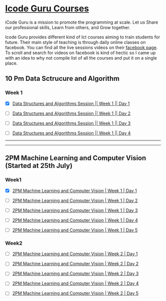 # [Icode Guru Courses](https://icodeguru.weebly.com/)

iCode Guru is a mission to promote the programming at scale.
Let us Share our professional skills, Learn from others, and Grow together.

Icode Guru provides different kind of Ict courses aiming to train students for future. Their main style of teaching is through daily online classes on facebook. You can find all the live sessions videos on their [facebook page](https://web.facebook.com/iCodeguru). To scroll and search for videos on facebook is kind of hectic so I came up with an idea to why not compile list of all the courses and put it on a single place.

## 10 Pm Data Sctrucure and Algorithm

### Week 1
- [x] [Data Structures and Algorithms Session || Week 1 || Day 1](https://web.facebook.com/iCodeguru/videos/515564140338557)

- [ ] [Data Structures and Algorithms Session || Week 1 || Day 2](https://web.facebook.com/iCodeguru/videos/549468186860420)

- [ ] [Data Structures and Algorithms Session || Week 1 || Day 3](https://web.facebook.com/iCodeguru/videos/463612075283799)

- [ ] [Data Structures and Algorithms Session || Week 1 || Day 4](https://fb.watch/eIrJ7AgpjV/)




------------------------------------------------------
-----------------------------------------------------




## 2PM Machine Learning and Computer Vision (Started at 25th July)


### Week1

- [x] [2PM Machine Learning and Computer Vision | Week 1 | Day 1](https://web.facebook.com/iCodeguru/videos/1044038579577939)

- [ ] [2PM Machine Learning and Computer Vision | Week 1 | Day 2](https://fb.watch/eHnCCtkPwB/)

- [ ] [2PM Machine Learning and Computer Vision | Week 1 | Day 3](https://fb.watch/eHnMeTf4wU/)

- [ ] [2PM Machine Learning and Computer Vision | Week 1 | Day 4](https://fb.watch/eHnOM-04Di/)

- [ ] [2PM Machine Learning and Computer Vision | Week 1 | Day 5](https://web.facebook.com/iCodeguru/videos/5566833566670786)



### Week2

- [ ] [2PM Machine Learning and Computer Vision | Week 2 | Day 1](https://web.facebook.com/iCodeguru/videos/428904962510625)

- [ ] [2PM Machine Learning and Computer Vision | Week 2 | Day 2](https://web.facebook.com/iCodeguru/videos/1451285668689611)

- [ ] [2PM Machine Learning and Computer Vision | Week 2 | Day 3](https://web.facebook.com/iCodeguru/videos/5679576968721790)

- [ ] [2PM Machine Learning and Computer Vision | Week 2 | Day 4](https://web.facebook.com/iCodeguru/videos/629734188290697)

- [ ] [2PM Machine Learning and Computer Vision | Week 2 | Day 5](https://fb.watch/eITchmccGp/)


